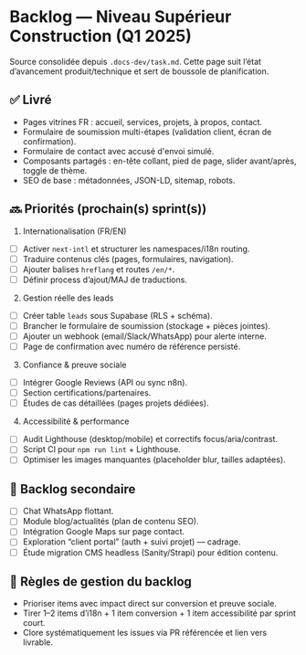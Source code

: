 # Backlog — Niveau Supérieur Construction (Q1 2025)

Source consolidée depuis `.docs-dev/task.md`. Cette page suit l’état d’avancement produit/technique et sert de boussole de planification.

## ✅ Livré
- Pages vitrines FR : accueil, services, projets, à propos, contact.
- Formulaire de soumission multi-étapes (validation client, écran de confirmation).
- Formulaire de contact avec accusé d'envoi simulé.
- Composants partagés : en-tête collant, pied de page, slider avant/après, toggle de thème.
- SEO de base : métadonnées, JSON-LD, sitemap, robots.

## 🔜 Priorités (prochain(s) sprint(s))
1) Internationalisation (FR/EN)
- [ ] Activer `next-intl` et structurer les namespaces/i18n routing.
- [ ] Traduire contenus clés (pages, formulaires, navigation).
- [ ] Ajouter balises `hreflang` et routes `/en/*`.
- [ ] Définir process d’ajout/MAJ de traductions.

2) Gestion réelle des leads
- [ ] Créer table `leads` sous Supabase (RLS + schéma).
- [ ] Brancher le formulaire de soumission (stockage + pièces jointes).
- [ ] Ajouter un webhook (email/Slack/WhatsApp) pour alerte interne.
- [ ] Page de confirmation avec numéro de référence persisté.

3) Confiance & preuve sociale
- [ ] Intégrer Google Reviews (API ou sync n8n).
- [ ] Section certifications/partenaires.
- [ ] Études de cas détaillées (pages projets dédiées).

4) Accessibilité & performance
- [ ] Audit Lighthouse (desktop/mobile) et correctifs focus/aria/contrast.
- [ ] Script CI pour `npm run lint` + Lighthouse.
- [ ] Optimiser les images manquantes (placeholder blur, tailles adaptées).

## 🧭 Backlog secondaire
- [ ] Chat WhatsApp flottant.
- [ ] Module blog/actualités (plan de contenu SEO).
- [ ] Intégration Google Maps sur page contact.
- [ ] Exploration “client portal” (auth + suivi projet) — cadrage.
- [ ] Étude migration CMS headless (Sanity/Strapi) pour édition contenu.

## 🔄 Règles de gestion du backlog
- Prioriser items avec impact direct sur conversion et preuve sociale.
- Tirer 1–2 items d’i18n + 1 item conversion + 1 item accessibilité par sprint court.
- Clore systématiquement les issues via PR référencée et lien vers livrable.
